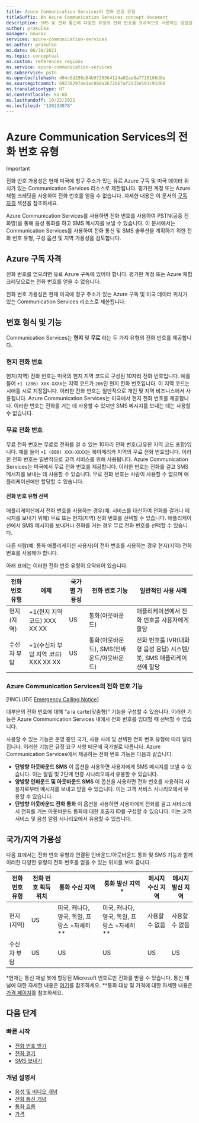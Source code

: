 ```yaml
---
title: Azure Communication Services의 전화 번호 유형
titleSuffix: An Azure Communication Services concept document
description: SMS 및 전화 통신에 다양한 유형의 전화 번호를 효과적으로 사용하는 방법을 알아봅니다.
author: prakulka
manager: nmurav
services: azure-communication-services
ms.author: prakulka
ms.date: 06/30/2021
ms.topic: conceptual
ms.custom: references_regions
ms.service: azure-communication-services
ms.subservice: pstn
ms.openlocfilehash: d04c6d298d84b9739564124a02ae8a7710186d0e
ms.sourcegitcommit: 692382974e1ac868a2672b67af2d33e593c91d60
ms.translationtype: HT
ms.contentlocale: ko-KR
ms.lasthandoff: 10/22/2021
ms.locfileid: "130233078"
---
```

# <a name="phone-number-types-in-azure-communication-services"></a>Azure Communication Services의 전화 번호 유형

> [!IMPORTANT]
> 전화 번호 가용성은 현재 미국에 청구 주소가 있는 유료 Azure 구독 및 미국 데이터 위치가 있는 Communication Services 리소스로 제한됩니다. 평가판 계정 또는 Azure 체험 크레딧을 사용하여 전화 번호를 얻을 수 없습니다. 자세한 내용은 이 문서의 [구독 자격](#azure-subscriptions-eligibility) 섹션을 참조하세요.


Azure Communication Services를 사용하면 전화 번호를 사용하여 PSTN(공중 전화망)을 통해 음성 통화를 하고 SMS 메시지를 보낼 수 있습니다. 이 문서에서는 Communication Services를 사용하여 전화 통신 및 SMS 솔루션을 계획하기 위한 전화 번호 유형, 구성 옵션 및 지역 가용성을 검토합니다.

## <a name="azure-subscriptions-eligibility"></a>Azure 구독 자격

전화 번호를 얻으려면 유료 Azure 구독에 있어야 합니다. 평가판 계정 또는 Azure 체험 크레딧으로는 전화 번호를 얻을 수 없습니다.

전화 번호 가용성은 현재 미국에 청구 주소가 있는 Azure 구독 및 미국 데이터 위치가 있는 Communication Services 리소스로 제한됩니다.


## <a name="number-types-and-features"></a>번호 형식 및 기능
Communication Services는 **현지** 및 **무료** 라는 두 가지 유형의 전화 번호를 제공합니다.

### <a name="local-numbers"></a>현지 전화 번호
현지(지역) 전화 번호는 미국의 현지 지역 코드로 구성된 10자리 전화 번호입니다. 예를 들어 `+1 (206) XXX-XXXX`는 지역 코드가 `206`인 현지 전화 번호입니다. 이 지역 코드는 시애틀 시로 지정됩니다. 이러한 전화 번호는 일반적으로 개인 및 지역 비즈니스에서 사용됩니다. Azure Communication Services는 미국에서 현지 전화 번호를 제공합니다. 이러한 번호는 전화를 거는 데 사용할 수 있지만 SMS 메시지를 보내는 데는 사용할 수 없습니다.

### <a name="toll-free-numbers"></a>무료 전화 번호
무료 전화 번호는 무료로 전화를 걸 수 있는 10자리 전화 번호(고유한 지역 코드 포함)입니다. 예를 들어 `+1 (800) XXX-XXXX`는 북아메리카 지역의 무료 전화 번호입니다. 이러한 전화 번호는 일반적으로 고객 서비스를 위해 사용됩니다. Azure Communication Services는 미국에서 무료 전화 번호를 제공합니다. 이러한 번호는 전화를 걸고 SMS 메시지를 보내는 데 사용할 수 있습니다. 무료 전화 번호는 사람이 사용할 수 없으며 애플리케이션에만 할당할 수 있습니다.

#### <a name="choosing-a-phone-number-type"></a>전화 번호 유형 선택

애플리케이션에서 전화 번호를 사용하는 경우(예: 서비스를 대신하여 전화를 걸거나 메시지를 보내기 위해) 무료 또는 현지(지역) 전화 번호를 선택할 수 있습니다. 애플리케이션에서 SMS 메시지를 보내거나 전화를 거는 경우 무료 전화 번호를 선택할 수 있습니다.

다른 사람(예: 통화 애플리케이션 사용자)이 전화 번호를 사용하는 경우 현지(지역) 전화 번호를 사용해야 합니다.

아래 표에는 이러한 전화 번호 유형이 요약되어 있습니다.

| 전화 번호 유형 | 예제                              | 국가별 가용성    | 전화 번호 기능 |일반적인 사용 사례                                                                                                     |
| ----------------- | ------------------------------------ | ----------------------- | ------------------------|------------------------------------------------------------------------------------------------------------------- |
| 현지(지역)        | +1(현지 지역 코드) XXX XX XX  | US                      | 통화(아웃바운드) | 애플리케이션에서 전화 번호를 사용자에게 할당  |
| 수신자 부담         | +1(수신자 부담 지역 *코드*) XXX XX XX | US                      | 통화(아웃바운드), SMS(인바운드/아웃바운드)| 전화 번호를 IVR(대화형 음성 응답) 시스템/봇, SMS 애플리케이션에 할당                                        |


### <a name="phone-number-capabilities-in-azure-communication-services"></a>Azure Communication Services의 전화 번호 기능

[!INCLUDE [Emergency Calling Notice](../../includes/emergency-calling-notice-include.md)]

대부분의 전화 번호에 대해 "a la carte(맞춤형)" 기능을 구성할 수 있습니다. 이러한 기능은 Azure Communication Services 내에서 전화 번호를 임대할 때 선택할 수 있습니다.

사용할 수 있는 기능은 운영 중인 국가, 사용 사례 및 선택한 전화 번호 유형에 따라 달라집니다. 이러한 기능은 규정 요구 사항 때문에 국가별로 다릅니다. Azure Communication Services에서 제공하는 전화 번호 기능은 다음과 같습니다.

- **단방향 아웃바운드 SMS** 이 옵션을 사용하면 사용자에게 SMS 메시지를 보낼 수 있습니다. 이는 알림 및 2단계 인증 시나리오에서 유용할 수 있습니다.
- **양방향 인바운드 및 아웃바운드 SMS** 이 옵션을 사용하면 전화 번호를 사용하여 사용자로부터 메시지를 보내고 받을 수 있습니다. 이는 고객 서비스 시나리오에서 유용할 수 있습니다.
- **단방향 아웃바운드 전화 통화** 이 옵션을 사용하면 사용자에게 전화를 걸고 서비스에서 전화를 거는 아웃바운드 통화에 대한 호출자 ID를 구성할 수 있습니다. 이는 고객 서비스 및 음성 알림 시나리오에서 유용할 수 있습니다.

## <a name="countryregion-availability"></a>국가/지역 가용성

다음 표에서는 전화 번호 유형과 연결된 인바운드/아웃바운드 통화 및 SMS 기능과 함께 이러한 다양한 유형의 전화 번호를 얻을 수 있는 위치를 보여 줍니다.

|전화 번호 유형| 전화 번호 획득 위치 | 통화 수신 지역                                        | 통화 발신 지역*                                    |메시지 수신 지역       | 메시지 발신 지역 |
|-----------| ------------------ | ---------------------------------------------------  |-------------------------------------------------------|-----------------------|--------|
| 현지(지역)  | US                 | 미국, 캐나다, 영국, 독일, 프랑스 +자세히**| 미국, 캐나다, 영국, 독일, 프랑스 +자세히** |사용할 수 없음| 사용할 수 없음 |
| 수신자 부담 | US                 | US                                                   | US                                                    |US                | US |

*현재는 통신 채널 봇에 할당된 Microsoft 번호로만 전화를 받을 수 있습니다. 통신 채널에 대한 자세한 내용은 [여기](/azure/bot-service/bot-service-channel-connect-telephony)를 참조하세요. **통화 대상 및 가격에 대한 자세한 내용은 [가격 페이지](../pricing.md)를 참조하세요.


## <a name="next-steps"></a>다음 단계

### <a name="quickstarts"></a>빠른 시작

- [전화 번호 받기](../../quickstarts/telephony-sms/get-phone-number.md)
- [전화 걸기](../../quickstarts/voice-video-calling/getting-started-with-calling.md)
- [SMS 보내기](../../quickstarts/telephony-sms/send.md)

### <a name="conceptual-documentation"></a>개념 설명서

- [음성 및 비디오 개념](../voice-video-calling/about-call-types.md)
- [전화 통신 개념](./telephony-concept.md)
- [통화 흐름](../call-flows.md)
- [가격](../pricing.md)
